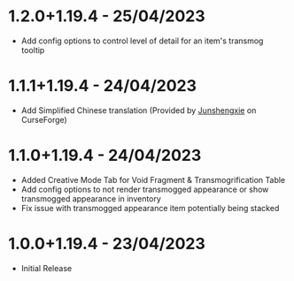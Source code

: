 # 1.2.0+1.19.4 - 25/04/2023
- Add config options to control level of detail for an item's transmog tooltip

# 1.1.1+1.19.4 - 24/04/2023
- Add Simplified Chinese translation (Provided by [Junshengxie](https://curseforge.com/members/junshengxie/projects) on CurseForge) 

# 1.1.0+1.19.4 - 24/04/2023
- Added Creative Mode Tab for Void Fragment & Transmogrification Table
- Add config options to not render transmogged appearance or show transmogged appearance in inventory
- Fix issue with transmogged appearance item potentially being stacked

# 1.0.0+1.19.4 - 23/04/2023
- Initial Release
